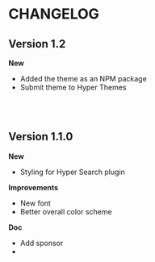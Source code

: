 # CHANGELOG

## Version 1.2

**New**

-   Added the theme as an NPM package
-   Submit theme to Hyper Themes

<br><br>

## Version 1.1.0

**New**

-   Styling for Hyper Search plugin

**Improvements**

-   New font
-   Better overall color scheme

**Doc**

-   Add sponsor
-

